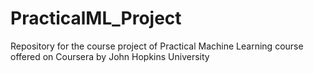 # PracticalML_Project
Repository for the course project of Practical Machine Learning course offered on Coursera by John Hopkins University
